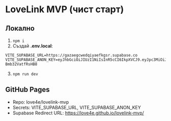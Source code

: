 # LoveLink MVP (чист старт)

## Локално
1. `npm i`
2. Създай **.env.local**:
```
VITE_SUPABASE_URL=https://gazaegcwedqiyaefkgsr.supabase.co
VITE_SUPABASE_ANON_KEY=eyJhbGciOiJIUzI1NiIsInR5cCI6IkpXVCJ9.eyJpc3MiOiJzdXBhYmFzZSIsInJlZiI6ImdhemFlZ2N3ZWRxaXlhZWZrZ3NyIiwicm9sZSI6ImFub24iLCJpYXQiOjE3NTYxNDU3NzYsImV4cCI6MjA3MTcyMTc3Nn0.DCz7PhdKzQiOGgQwjgZ3JdOS4LfB-Bmb32VatfRsHB8
```
3. `npm run dev`

## GitHub Pages
- Repo: love4e/lovelink-mvp
- Secrets: VITE_SUPABASE_URL, VITE_SUPABASE_ANON_KEY
- Supabase Redirect URL: https://love4e.github.io/lovelink-mvp/
